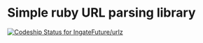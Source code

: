 # Simple ruby URL parsing library
[ ![Codeship Status for IngateFuture/urlz](https://codeship.com/projects/67b8c2d0-50e9-0134-5875-4efbbc592ce7/status?branch=master)](https://codeship.com/projects/171113)

